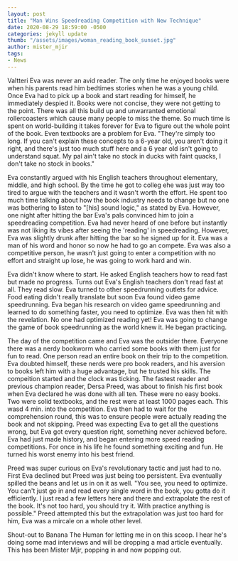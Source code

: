 ```yaml
---
layout: post
title: "Man Wins Speedreading Competition with New Technique"
date: 2020-08-29 18:59:00 -0500
categories: jekyll update
thumb: "/assets/images/woman_reading_book_sunset.jpg"
author: mister_mjir
tags:
- News
---
```


Valtteri Eva was never an avid reader. The only time he enjoyed books were when his parents read him bedtimes stories when he was a young child. Once Eva had to
pick up a book and start reading for himself, he immediately despied it. Books were not concise, they were not getting to the point. There was all this build up
and unwarranted emotional rollercoasters which cause many people to miss the theme. So much time is spent on world-building it takes forever for Eva to figure out
the whole point of the book. Even textbooks are a problem for Eva. "They're simply too long. If you can't explain these concepts to a 6-year old, you aren't doing
it right, and there's just too much stuff here and a 6 year old isn't going to understand squat. My pal ain't take no stock in ducks with faint quacks, I don't take
no stock in books."

Eva constantly argued with his English teachers throughout elementary, middle, and high school. By the time he got to colleg ehe was just way too tired to argue with
the teachers and it wasn't worth the effort. He spent too much time talking about how the book industry needs to change but no one was bothering to listen to "[his]
sound logic," as stated by Eva. However, one night after hitting the bar Eva's pals convinced him to join a speedreading competition. Eva had never heard of one
before but instantly was not liking its vibes after seeing the 'reading' in speedreading. However, Eva was slightly drunk after hitting the bar so he signed up for it.
Eva was a man of his word and honor so now he had to go an compete. Eva was also a competitive person, he wasn't just going to enter a competition with no effort
and straight up lose, he was going to work hard and win.

Eva didn't know where to start. He asked English teachers how to read fast but made no progress. Turns out Eva's English teachers don't read fast at all. They read slow.
Eva turned to other speedrunning outlets for advice. Food eating didn't really translate but soon Eva found video game speedrunning. Eva began his research on
video game speedrunning and learned to do something faster, you need to optimize. Eva was then hit with the revelation. No one had optimized reading yet! Eva was
going to change the game of book speedrunning as the world knew it. He began practicing.

The day of the competition came and Eva was the outsider there. Everyone there was a nerdy bookworm who carried some books with them just for fun to read. One
person read an entire book on their trip to the competition. Eva doubted himself, these nerds were pro book readers, and his aversion to books left him with a huge
advantage, but he trusted his skills. The compeition started and the clock was ticking. The fastest reader and previous champion reader, Dersa Preed, was about to
finish his first book when Eva declared he was done with all ten. These were no easy books. Two were solid textbooks, and the rest were at least 1000 pages each.
This wasd 4 min. into the competition. Eva then had to wait for the comprehension round, this was to ensure people were actually reading the book and not skipping.
Preed was expecting Eva to get all the questions wrong, but Eva got every question right, something never achieved before. Eva had just made history, and began
entering more speed reading competitions. For once in his life he found something exciting and fun. He turned his worst enemy into his best friend.

Preed was super curious on Eva's revolutionary tactic and just had to no. First Eva declined but Preed was just being too persistent. Eva eventually spilled the beans
and let us in on it as well. "You see, you need to optimize. You can't just go in and read every single word in the book, you gotta do it efficiently. I just read
a few letters here and there and extrapolate the rest of the book. It's not too hard, you should try it. With practice anything is possible." Preed attempted this
but the extrapolation was just too hard for him, Eva was a mircale on a whole other level. 

Shout-out to Banana The Human for letting me in on this scoop. I hear he's doing some mad interviews and will be dropping a mad article eventually. This has been
Mister Mjir, popping in and now popping out.
